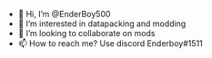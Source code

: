 - 👋 Hi, I’m @EnderBoy500
- 👀 I’m interested in datapacking and modding
- 💞️ I’m looking to collaborate on mods
- 📫 How to reach me? Use discord Enderboy#1511

<!---
EnderBoy500/EnderBoy500 is a ✨ special ✨ repository because its `README.md` (this file) appears on your GitHub profile.
You can click the Preview link to take a look at your changes.
--->
